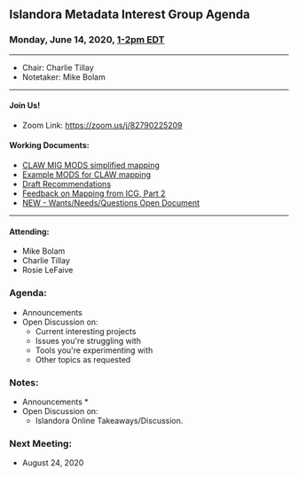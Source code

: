## Islandora Metadata Interest Group Agenda
### Monday, June 14, 2020, [1-2pm EDT](http://www.thetimezoneconverter.com/?t=1%20pm&tz=Toronto&)

---
* Chair: Charlie Tillay
* Notetaker: Mike Bolam

---

#### Join Us!
* Zoom Link: https://zoom.us/j/82790225209

#### Working Documents:
* [CLAW MIG MODS simplified mapping](https://docs.google.com/spreadsheets/d/18u2qFJ014IIxlVpM3JXfDEFccwBZcoFsjbBGpvL0jJI/edit#gid=0)
* [Example MODS for CLAW mapping](https://docs.google.com/spreadsheets/d/1C2Xie7HUDSgRT5v4ldoJvlNdoXz2GHAPvL3PE3TOKW8/edit#gid=1829081124)
* [Draft Recommendations](https://docs.google.com/document/d/15qSO9YcALtYSqd6CUuGx0t8FwUJ5pPwVPz0PA5rU898/edit#heading=h.f9r6knw0rjvu)
* [Feedback on Mapping from ICG, Part 2](https://docs.google.com/document/d/11OpqMMCXM1TFXgsr4yyTQ_cH9DabnD31p7JnuTRQl28/edit?invite=CMWvruEI&ts=5e66437f)
* [NEW - Wants/Needs/Questions Open Document](https://docs.google.com/document/d/12Kpb6826TNPzzMuyPS0sESa9TLnmljQmeioWbaPeEdA/edit)

---

#### Attending:
* Mike Bolam
* Charlie Tillay
* Rosie LeFaive


### Agenda:
* Announcements
* Open Discussion on:
  * Current interesting projects
  * Issues you're struggling with
  * Tools you're experimenting with
  * Other topics as requested

### Notes:
* Announcements
  *
* Open Discussion on:
  * Islandora Online Takeaways/Discussion.
  
### Next Meeting:
* August 24, 2020
